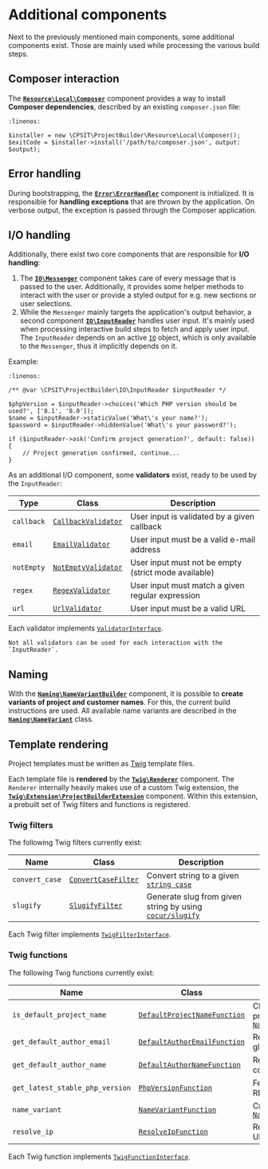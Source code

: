 # Additional components

Next to the previously mentioned main components, some additional components exist.
Those are mainly used while processing the various build steps.

## Composer interaction

The [**`Resource\Local\Composer`**](https://github.com/CPS-IT/project-builder/blob/main/src/Resource/Local/Composer.php) component
provides a way to install **Composer dependencies**, described by an existing
`composer.json` file:

```{code-block} php
:linenos:

$installer = new \CPSIT\ProjectBuilder\Resource\Local\Composer();
$exitCode = $installer->install('/path/to/composer.json', output: $output);
```

## Error handling

During bootstrapping, the [**`Error\ErrorHandler`**](https://github.com/CPS-IT/project-builder/blob/main/src/Error/ErrorHandler.php)
component is initialized. It is responsible for **handling exceptions** that are
thrown by the application. On verbose output, the exception is passed through the
Composer application.

## I/O handling

Additionally, there exist two core components that are responsible for **I/O handling**:

1. The [**`IO\Messenger`**](https://github.com/CPS-IT/project-builder/blob/main/src/IO/Messenger.php) component takes care of every
   message that is passed to the user. Additionally, it provides some helper methods
   to interact with the user or provide a styled output for e.g. new sections or
   user selections.
2. While the `Messenger` mainly targets the application's output behavior, a second
   component [**`IO\InputReader`**](https://github.com/CPS-IT/project-builder/blob/main/src/IO/InputReader.php) handles user input.
   It's mainly used when processing interactive build steps to fetch and apply user
   input. The `InputReader` depends on an active [`IO`][1] object, which is only available
   to the `Messenger`, thus it implicitly depends on it.

Example:

```{code-block} php
:linenos:

/** @var \CPSIT\ProjectBuilder\IO\InputReader $inputReader */

$phpVersion = $inputReader->choices('Which PHP version should be used?', ['8.1', '8.0']);
$name = $inputReader->staticValue('What\'s your name?');
$password = $inputReader->hiddenValue('What\'s your password?');

if ($inputReader->ask('Confirm project generation?', default: false)) {
    // Project generation confirmed, continue...
}
```

As an additional I/O component, some **validators** exist, ready to be used by the
`InputReader`:

| Type       | Class                                                                                                             | Description                                          |
|------------|-------------------------------------------------------------------------------------------------------------------|------------------------------------------------------|
| `callback` | [`CallbackValidator`](https://github.com/CPS-IT/project-builder/blob/main/src/IO/Validator/CallbackValidator.php) | User input is validated by a given callback          |
| `email`    | [`EmailValidator`](https://github.com/CPS-IT/project-builder/blob/main/src/IO/Validator/EmailValidator.php)       | User input must be a valid e-mail address            |
| `notEmpty` | [`NotEmptyValidator`](https://github.com/CPS-IT/project-builder/blob/main/src/IO/Validator/NotEmptyValidator.php) | User input must not be empty (strict mode available) |
| `regex`    | [`RegexValidator`](https://github.com/CPS-IT/project-builder/blob/main/src/IO/Validator/RegexValidator.php)       | User input must match a given regular expression     |
| `url`      | [`UrlValidator`](https://github.com/CPS-IT/project-builder/blob/main/src/IO/Validator/UrlValidator.php)           | User input must be a valid URL                       |

Each validator implements [`ValidatorInterface`](https://github.com/CPS-IT/project-builder/blob/main/src/IO/Validator/ValidatorInterface.php).

```{note}
Not all validators can be used for each interaction with the `InputReader`.
```

## Naming

With the [**`Naming\NameVariantBuilder`**](https://github.com/CPS-IT/project-builder/blob/main/src/Naming/NameVariantBuilder.php)
component, it is possible to **create variants of project and customer names**. For
this, the current build instructions are used. All available name variants are
described in the [**`Naming\NameVariant`**](https://github.com/CPS-IT/project-builder/blob/main/src/Naming/NameVariant.php) class.

## Template rendering

Project templates must be written as [Twig][2] template files.

Each template file is **rendered** by the [**`Twig\Renderer`**](https://github.com/CPS-IT/project-builder/blob/main/src/Twig/Renderer.php)
component. The `Renderer` internally heavily makes use of a custom Twig extension, the
[**`Twig\Extension\ProjectBuilderExtension`**](https://github.com/CPS-IT/project-builder/blob/main/src/Twig/Extension/ProjectBuilderExtension.php)
component. Within this extension, a prebuilt set of Twig filters and functions is
registered.

### Twig filters

The following Twig filters currently exist:

| Name           | Class                                                                                                            | Description                                                                                                       |
|----------------|------------------------------------------------------------------------------------------------------------------|-------------------------------------------------------------------------------------------------------------------|
| `convert_case` | [`ConvertCaseFilter`](https://github.com/CPS-IT/project-builder/blob/main/src/Twig/Filter/ConvertCaseFilter.php) | Convert string to a given [`string case`](https://github.com/CPS-IT/project-builder/blob/main/src/StringCase.php) |
| `slugify`      | [`SlugifyFilter`](https://github.com/CPS-IT/project-builder/blob/main/src/Twig/Filter/SlugifyFilter.php)         | Generate slug from given string by using [`cocur/slugify`][3]                                                     |

Each Twig filter implements [`TwigFilterInterface`](https://github.com/CPS-IT/project-builder/blob/main/src/Twig/Filter/TwigFilterInterface.php).

### Twig functions

The following Twig functions currently exist:

| Name                            | Class                                                                                                                            | Description                                                                                                                                                                                                   |
|---------------------------------|----------------------------------------------------------------------------------------------------------------------------------|---------------------------------------------------------------------------------------------------------------------------------------------------------------------------------------------------------------|
| `is_default_project_name`       | [`DefaultProjectNameFunction`](https://github.com/CPS-IT/project-builder/blob/main/src/Twig/Func/DefaultProjectNameFunction.php) | Check if given project name is the default project name as described by [`NameVariantBuilder::isDefaultProjectName()`](https://github.com/CPS-IT/project-builder/blob/main/src/Naming/NameVariantBuilder.php) |
| `get_default_author_email`      | [`DefaultAuthorEmailFunction`](https://github.com/CPS-IT/project-builder/blob/main/src/Twig/Func/DefaultAuthorEmailFunction.php) | Read default author e-mail address from global Git config                                                                                                                                                     |
| `get_default_author_name`       | [`DefaultAuthorNameFunction`](https://github.com/CPS-IT/project-builder/blob/main/src/Twig/Func/DefaultAuthorNameFunction.php)   | Read default author name from global Git config                                                                                                                                                               |
| `get_latest_stable_php_version` | [`PhpVersionFunction`](https://github.com/CPS-IT/project-builder/blob/main/src/Twig/Func/PhpVersionFunction.php)                 | Fetch the latest stable PHP version from PHP REST API (response is cached)                                                                                                                                    |
| `name_variant`                  | [`NameVariantFunction`](https://github.com/CPS-IT/project-builder/blob/main/src/Twig/Func/NameVariantFunction.php)               | Create name variant with [`NameVariantBuilder::createVariant()`](https://github.com/CPS-IT/project-builder/blob/main/src/Naming/NameVariantBuilder.php)                                                       |
| `resolve_ip`                    | [`ResolveIpFunction`](https://github.com/CPS-IT/project-builder/blob/main/src/Twig/Func/ResolveIpFunction.php)                   | Resolve IP address for a given hostname or URL                                                                                                                                                                |

Each Twig function implements [`TwigFunctionInterface`](https://github.com/CPS-IT/project-builder/blob/main/src/Twig/Func/TwigFunctionInterface.php).

[1]: https://github.com/composer/composer/blob/main/src/Composer/IO/IOInterface.php
[2]: https://twig.symfony.com/
[3]: https://github.com/cocur/slugify
